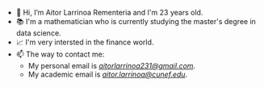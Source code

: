- 👋 Hi, I’m Aitor Larrinoa Rementeria and I'm 23 years old. 
- 📚 I'm a mathematician who is currently studying the master's degree in data science. 
- 📈 I'm very intersted in the finance world.
- 📫 The way to contact me: 
     - My personal email is *aitorlarrinoa231@gmail.com*.
     - My academic email is *aitor.larrinoa@cunef.edu*.

<!---
aitorlarrinoa/aitorlarrinoa is a ✨ special ✨ repository because its `README.md` (this file) appears on your GitHub profile.
You can click the Preview link to take a look at your changes.
--->
